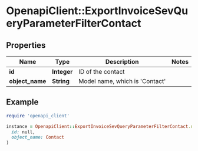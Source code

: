# OpenapiClient::ExportInvoiceSevQueryParameterFilterContact

## Properties

| Name | Type | Description | Notes |
| ---- | ---- | ----------- | ----- |
| **id** | **Integer** | ID of the contact |  |
| **object_name** | **String** | Model name, which is &#39;Contact&#39; |  |

## Example

```ruby
require 'openapi_client'

instance = OpenapiClient::ExportInvoiceSevQueryParameterFilterContact.new(
  id: null,
  object_name: Contact
)
```

